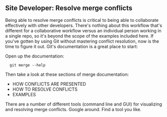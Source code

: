 Site Developer: Resolve merge conflicts
---------------------------------------

Being able to resolve merge conflicts is critical to being able to collaborate
effectively with other developers. There's nothing about this workflow that's
different for a collaborative workflow versus an individual person working in a
single repo, so it's beyond the scope of the examples included here. If you've
gotten by using Git without mastering conflict resolution, now is the time to
figure it out. Git's documentation is a great place to start:

Open up the documentation:

      git merge --help

Then take a look at these sections of merge documentation:

  - HOW CONFLICTS ARE PRESENTED
  - HOW TO RESOLVE CONFLICTS
  - EXAMPLES

There are a number of different tools (command line and GUI) for visualizing and
resolving merge conflicts. Google around. Find a tool you like.

